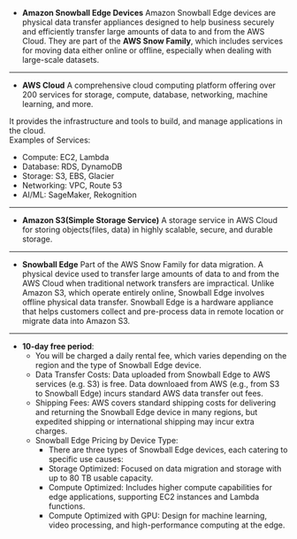 - **Amazon Snowball Edge Devices**
Amazon Snowball Edge devices are physical data transfer appliances designed to help business securely and efficiently transfer large amounts of data to and from the AWS Cloud. They are part of the **AWS Snow Family**, which includes services for moving data either online or offline, especially when dealing with large-scale datasets. 

--- 

- **AWS Cloud**
A comprehensive cloud computing platform offering over 200 services for storage, compute, database, networking, machine learning, and more. 

It provides the infrastructure and tools to build, and manage applications in the cloud.  
Examples of Services: 
* Compute: EC2, Lambda
* Database: RDS, DynamoDB
* Storage: S3, EBS, Glacier 
* Networking: VPC, Route 53
* AI/ML: SageMaker, Rekognition 

--- 

- **Amazon S3(Simple Storage Service)** 
A storage service in AWS Cloud for storing objects(files, data) in highly scalable, secure, and durable storage. 

--- 

- **Snowball Edge**
Part of the AWS Snow Family for data migration.  A physical device used to transfer large amounts of data to and from the AWS Cloud when traditional network transfers are impractical. Unlike Amazon S3, which operate entirely online, Snowball Edge involves offline physical data transfer. Snowball Edge is a hardware appliance that helps customers collect and pre-process data in remote location or migrate data into Amazon S3. 

--- 

- **10-day free period**: 
    - You will be charged a daily rental fee, which varies depending on the region and the type of Snowball Edge device. 
    - Data Transfer Costs: Data uploaded from Snowball Edge to AWS services (e.g. S3) is free. Data downloaed from AWS (e.g., from S3 to Snowball Edge) incurs standard AWS data transfer out fees. 
    - Shipping Fees: AWS covers standard shipping costs for delivering and returning the Snowball Edge device in many regions, but expedited shipping or international shipping may incur extra charges. 
    - Snowball Edge Pricing by Device Type:
      - There are three types of Snowball Edge devices, each catering to specific use causes: 
      - Storage Optimized: Focused on data migration and storage with up to 80 TB usable capacity.
      - Compute Optimized: Includes higher compute capabilities for edge applications, supporting EC2 instances and Lambda functions. 
      - Compute Optimized with GPU: Design for machine learning, video processing, and high-performance computing at the edge. 